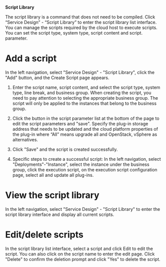
**Script Library**


The script library is a command that does not need to be compiled. Click “Service Design” - “Script Library” to enter the script library list interface. You can manage the scripts required by the cloud host to execute scripts. You can set the script type, system type, script content and script. parameter.

# Add a script

In the left navigation, select "Service Design" - "Script Library", click the "Add" button, and the Create Script page appears.

1.  Enter the script name, script content, and select the script type, system type, line break, and business group. When creating the script, you need to pay attention to selecting the appropriate business group. The script will only be applied to the instances that belong to the business group.

2.  Click the button in the script parameter list at the bottom of the page to edit the script parameters and "save". Specify the plug-in storage address that needs to be updated and the cloud platform properties of the plug-in where “All” means upgrade all and OpenStack, vSphere as alternatives.	 

3.  Click "Save" and the script is created successfully.

4.  Specific steps to create a successful script: In the left navigation, select "Deployments"-"Instance", select the instance under the business group, click the execution script, on the execution script configuration page, select all and update all plug-ins.

# View the script library

In the left navigation, select "Service Design" - "Script Library" to enter the script library interface and display all current scripts.

# Edit/delete scripts

In the script library list interface, select a script and click Edit to edit the script. You can also click on the script name to enter the edit page. Click "Delete" to confirm the deletion prompt and click "Yes" to delete the script.